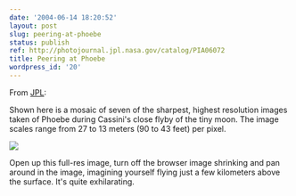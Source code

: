 ```yaml
---
date: '2004-06-14 18:20:52'
layout: post
slug: peering-at-phoebe
status: publish
ref: http://photojournal.jpl.nasa.gov/catalog/PIA06072
title: Peering at Phoebe
wordpress_id: '20'
---
```


From
[JPL](http://photojournal.jpl.nasa.gov/catalog/PIA06072):

Shown here is a mosaic of seven of the sharpest, highest resolution images taken of Phoebe during Cassini's close flyby of the tiny moon. The image scales range from 27 to 13 meters (90 to 43 feet) per pixel.

![](https://photojournal.jpl.nasa.gov/jpeg/PIA06072.jpg)

Open up this full-res image, turn off the browser image shrinking and pan around in the image, imagining yourself flying just a few kilometers above the surface.  It's quite exhilarating.

